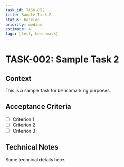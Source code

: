 ```yaml
---
task_id: TASK-002
title: Sample Task 2
status: backlog
priority: medium
estimate: 4
tags: [test, benchmark]
---
```


# TASK-002: Sample Task 2

## Context
This is a sample task for benchmarking purposes.

## Acceptance Criteria
- [ ] Criterion 1
- [ ] Criterion 2
- [ ] Criterion 3

## Technical Notes
Some technical details here.
